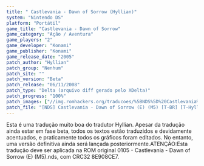 ```yaml
---
title: " Castlevania - Dawn of Sorrow (Hyllian)"
system: "Nintendo DS"
platform: "Portátil"
game_title: "Castlevania - Dawn of Sorrow"
game_category: "Ação / Aventura"
game_players: "2"
game_developer: "Konami"
game_publisher: "Konami"
game_release_date: "2005"
patch_author: "Hyllian"
patch_group: "Nenhum"
patch_site: ""
patch_version: "Beta"
patch_release: "06/11/2008"
patch_type: "Delta (arquivo diff gerado pelo XDelta)"
patch_progress: "100%"
patch_images: ["//img.romhackers.org/traducoes/%5BNDS%5D%20Castlevania%20-%20Dawn%20of%20Sorrow%20-%20Hyllian%20-%201.png","//img.romhackers.org/traducoes/%5BNDS%5D%20Castlevania%20-%20Dawn%20of%20Sorrow%20-%20Hyllian%20-%202.png","//img.romhackers.org/traducoes/%5BNDS%5D%20Castlevania%20-%20Dawn%20of%20Sorrow%20-%20Hyllian%20-%203.png"]
patch_file: "[NDS] Castlevania - Dawn of Sorrow (E) (M5) [T-BR] [T-Hyllian G-Nenhum] [V-Beta P-100% A-2008].zip"
---
```

Esta é uma tradução muito boa do tradutor Hyllian. Apesar da tradução ainda estar em fase beta, todos os textos estão traduzidos e devidamente acentuados, e praticamente todos os gráficos foram editados. No entanto, uma versão definitiva ainda será lançada posteriormente.ATENÇÃO:Esta tradução deve ser aplicada na ROM original 0105 - Castlevania - Dawn of Sorrow (E) (M5).nds, com CRC32 8E908CE7.